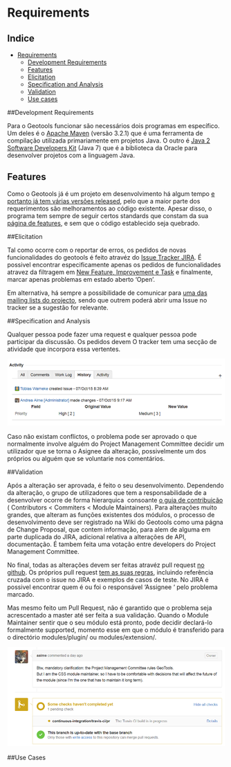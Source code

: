 ﻿# Requirements

## Indice
- [Requirements](#requirements)                                
	- [Development Requirements](#development-requirements)
	- [Features](#features)
	- [Elicitation](#elicitation)
	- [Specification and Analysis](#specification-and-analysis)
	- [Validation](#validation)
	- [Use cases](#use-cases)


##Development Requirements

Para o Geotools funcionar são necessários dois programas em específico. Um deles é o [Apache Maven](http://maven.apache.org/download.html) (versão 3.2.1) que é uma ferramenta de compilação utilizada primariamente em projetos Java. O outro é [Java 2 Software Developers Kit](http://www.oracle.com/technetwork/java/javase/overview/index.html) (Java 7) que é a biblioteca da Oracle para desenvolver projetos com a linguagem Java.

## Features

Como o Geotools já é um projeto em desenvolvimento há algum tempo [e portanto já tem várias versões released](http://geotools.org/about.html), pelo que a maior parte dos requerimentos são melhoramentos ao código existente. Apesar disso, o programa tem sempre de seguir certos standards que constam da sua [página de features](http://docs.geotools.org/latest/userguide/geotools.html), e sem que o código establecido seja quebrado.

##Elicitation

Tal como ocorre com o reportar de erros, os pedidos de novas funcionalidades do geotools é feito atravéz do [Issue Tracker JIRA](https://osgeo-org.atlassian.net/projects/GEOT/summary). É possivel encontrar especificamente apenas os pedidos de funcionalidades atravez da filtragem em [New Feature, Improvement e Task](https://osgeo-org.atlassian.net/browse/GEOT-5186?jql=project%20%3D%20GEOT%20AND%20issuetype%20in%20%28Improvement%2C%20%22New%20Feature%22%2C%20Task%29%20ORDER%20BY%20priority%20DESC%2C%20updated%20DESC) e finalmente, marcar apenas problemas em estado aberto ‘Open’.

Em alternativa, há sempre a possibilidade de comunicar para [uma das mailing lists do projecto](http://geotools.org/getinvolved.html), sendo que outrem poderá abrir uma Issue no tracker se a sugestão for relevante.

##Specification and Analysis

Qualquer pessoa pode fazer uma request e qualquer pessoa pode participar da discussão. Os pedidos devem  O tracker tem uma secção de atividade que incorpora essa vertentes.  

<img src="./images/IssueActivityLog.PNG" />

Caso não existam conflictos, o problema pode ser aprovado o que normalmente involve alguém do Project Management Committee decidir um utilizador que se torna o Asignee da alteração, possivelmente um dos próprios ou alguém que se voluntarie nos comentários.


##Validation

Após a alteração ser aprovada, é feito o seu desenvolvimento. Dependendo da alteração, o grupo de utilizadores que tem a responsabilidade de a desenvolver ocorre de forma hierarquica  consoante [o guia de contribuição](http://docs.geotools.org/latest/developer/procedures/contribute.html) ( Contributors < Commiters < Module Maintainers).  Para alterações muito grandes, que alteram as funções existentes dos módulos, o processo de desenvolvimento deve ser registrado na Wiki do Geotools como uma págna de Change Proposal, que contem informação, para alem de alguma em parte duplicada do JIRA, adicional relativa a alterações de API, documentação. É tambem feita uma votação entre developers do Project Management Committee.

No final, todas as alterações devem ser feitas atravéz pull request [no github](https://github.com/geotools/geotools/pulls). Os próprios pull request [tem as suas regras](http://docs.geotools.org/latest/developer/procedures/pull_requests.html), incluindo referência cruzada com o issue no JIRA e exemplos de casos de teste. No JIRA é possivel encontrar quem é ou foi o responsável ‘Assignee ‘ pelo problema marcado.

Mas mesmo feito um Pull Request, não é garantido que o problema seja acrescentado a master até ser feita a sua validação. Quando o Module Maintainer sentir que o seu módulo está pronto, pode decidir declará-lo formalmente supported, momento esse em que o módulo é transferido para o directório modules/plugin/ ou modules/extension/.
	
<img src="./images/18-10-ModuleMaintainer.PNG" />

##Use Cases
